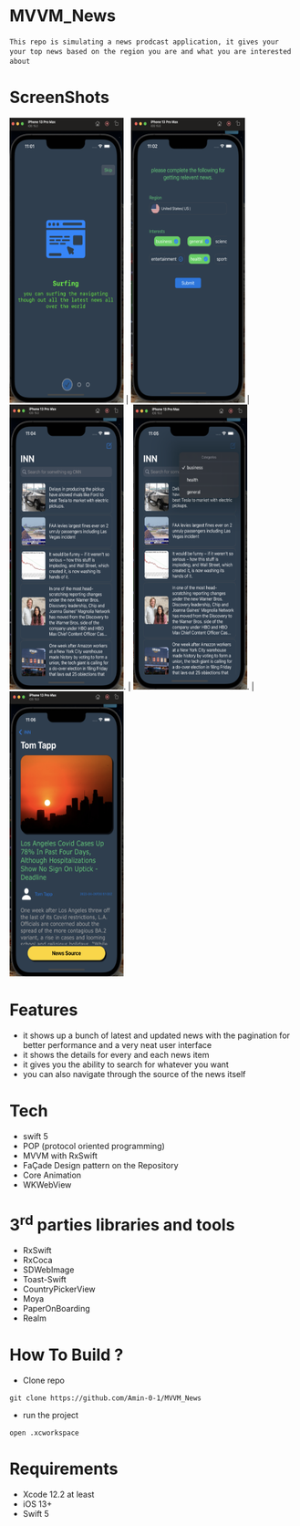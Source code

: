 # MVVM_News
 
`
This repo is simulating a news prodcast application, it gives your your top news based on the region you are and what you are interested about
`

# ScreenShots
<img src="images/onboard.png" width="200" height="500">   |   <img src="images/config.png" width="200" height="500">  | <img src="images/list.png" width="200" height="500">.  | <img src="images/filter.png" width="200" height="500">.  | <img src="images/details.png" width="200" height="500">


# Features
* it shows up a bunch of latest and updated news with the pagination for better performance and a very neat user interface
* it shows the details for every and each news item 
* it gives you the ability to search for whatever you want
* you can also navigate through the source of the news itself

# Tech
* swift 5
* POP (protocol oriented programming)
* MVVM with RxSwift
* FaÇade Design pattern on the Repository 
* Core Animation
* WKWebView


# 3<sup>rd</sup> parties libraries and tools
* RxSwift
* RxCoca
* SDWebImage
* Toast-Swift
* CountryPickerView
* Moya
* PaperOnBoarding
* Realm



# How To Build ?
* Clone repo
```
git clone https://github.com/Amin-0-1/MVVM_News
```
* run the project
```
open .xcworkspace
```
# Requirements
* Xcode 12.2 at least
* iOS 13+
* Swift 5
